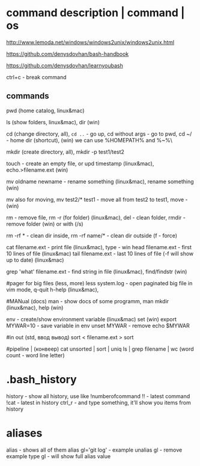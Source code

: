 # command description | command | os

http://www.lemoda.net/windows/windows2unix/windows2unix.html

https://github.com/denysdovhan/bash-handbook

https://github.com/denysdovhan/learnyoubash

ctrl+c - break command

## commands

pwd (home catalog, linux&mac)

ls (show folders, linux&mac), dir (win)

cd (change directory, all), `cd ..` - go up, cd without args - go to pwd, cd ~/ - home dir (shortcut), (win) we can use %HOMEPATH% and %~%\

mkdir (create directory, all), mkdir -p test1/test2

touch - create an empty file, or upd timestamp (linux&mac), echo.>filename.ext (win)

mv oldname newname - rename something (linux&mac), rename something (win)

mv also for moving, mv test2/* test1 - move all from test2 to test1, move - (win)

rm - remove file, rm -r (for folder) (linux&mac), del - clean folder, rmdir - remove folder (win) or with (/s)

rm -rf * - clean dir inside, rm -rf name/* - clean dir outside (f - force)

cat filename.ext - print file (linux&mac), type - win
head filename.ext - first 10 lines of file (linux&mac)
tail filename.ext - last 10 lines of file (-f will show up to date) (linux&mac)

grep 'what' filename.ext - find string in file (linux&mac), find/findstr (win)

#pager for big files (less, more)
less system.log - open paginated big file in vim mode, q-quit h-help (linux&mac),

#MANual (docs)
man - show docs of some programm, man mkdir (linux&mac), help (win)

env - create/show environment variable (linux&mac) set (win)
export MYWAR=10 - save variable in env
unset MYWAR - remove
echo $MYWAR

#in out (std, ввод вывод)
sort < filename.ext > sort

#pipeline | (конвеер)
cat unsorted | sort | uniq
ls | grep filename | wc (word count - word line letter)

# .bash_history
history - show all history, use like !numberofcommand
  !! - latest command
  !cat - latest in history
  ctrl_r - and type something, it'll show you items from history

# aliases
alias - shows all of them
alias gl='git log' - example
unalias gl - remove example
type gl - will show full alias value
